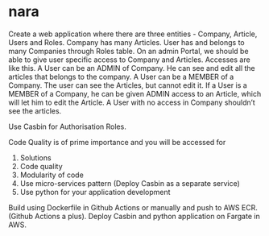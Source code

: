 # nara
Create a web application where there are three entities - Company, Article, Users and Roles.
Company has many Articles. User has and belongs to many Companies through Roles table.
On an admin Portal, we should be able to give user specific access to Company and Articles.
Accesses are like this.
A User can be an ADMIN of Company. He can see and edit all the articles that belongs to the company.
A User can be a MEMBER of a Company. The user can see the Articles, but cannot edit it.
If a User is a MEMBER of a Company, he can be given ADMIN access to an Article, which will let him to edit the Article.
A User with no access in Company shouldn’t see the articles.

Use Casbin for Authorisation Roles.

Code Quality is of prime importance and you will be accessed for
1. Solutions
2. Code quality
3. Modularity of code
4. Use micro-services pattern (Deploy Casbin as a separate service)
5. Use python for your application development

Build using Dockerfile in Github Actions or manually and push to AWS ECR. (Github Actions a plus).
Deploy Casbin and python application on Fargate in AWS.
